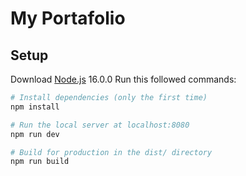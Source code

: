 # My Portafolio

## Setup
Download [Node.js](https://nodejs.org/en/download/) 16.0.0
Run this followed commands:

``` bash
# Install dependencies (only the first time)
npm install

# Run the local server at localhost:8080
npm run dev

# Build for production in the dist/ directory
npm run build
```
